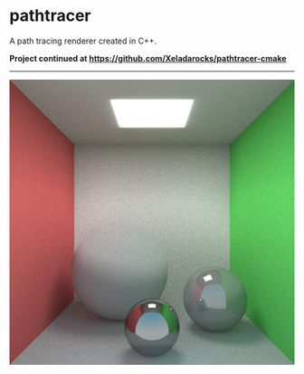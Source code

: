# pathtracer
A path tracing renderer created in C++.

**Project continued at https://github.com/Xeladarocks/pathtracer-cmake**

---

![alt text](https://github.com/Xeladarocks/pathtracer/blob/master/output.png?raw=true "10000s Render")
